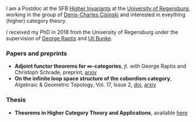 I am a Postdoc at the SFB [Higher Invariants](https://www-app.uni-regensburg.de/Fakultaeten/MAT/sfb-higher-invariants/index.php/SFB1085) at the [University of Regensburg](https://www.uni-regensburg.de/index.html.en), working in the group of [Denis-Charles Cisinski](http://www.mathematik.uni-regensburg.de/cisinski/) and interested in eveything (higher) category theory. 

I received my PhD in 2018 from the University of Regensburg under the supervision of [George Raptis](https://graptismath.net) and [Uli Bunke](https://www.uni-regensburg.de/Fakultaeten/nat_Fak_I/Bunke/index.html).

### Papers and preprints

* **Adjoint functor theorems for &infin;-categories**, jt. with George Raptis and Christoph Schrade, preprint, [arxiv](https://arxiv.org/abs/1803.01664)
* **On the infinite loop space structure of the cobordism category**, Algebraic & Geometric Topology, Vol. 17, Issue 2, [doi](https://doi.org/10.2140/agt.2017.17.1021), [arxiv](https://arxiv.org/abs/1505.03490)

### Thesis

* **Theorems in Higher Category Theory and Applications**, available [here](https://epub.uni-regensburg.de/38448/)
